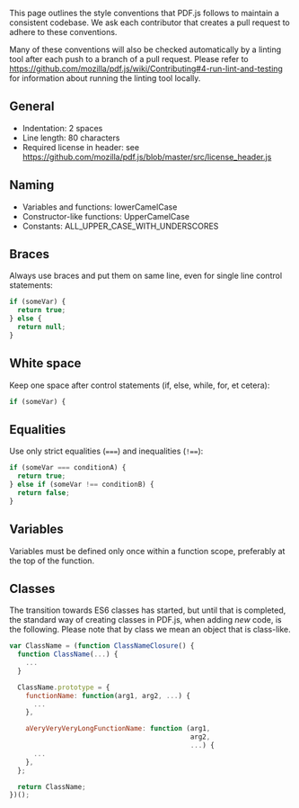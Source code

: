 This page outlines the style conventions that PDF.js follows to maintain a consistent codebase. We ask each contributor that creates a pull request to adhere to these conventions.  

Many of these conventions will also be checked automatically by a linting tool after each push to a branch of a pull request. Please refer to https://github.com/mozilla/pdf.js/wiki/Contributing#4-run-lint-and-testing for information about running the linting tool locally.

## General
* Indentation: 2 spaces
* Line length: 80 characters
* Required license in header: see https://github.com/mozilla/pdf.js/blob/master/src/license_header.js

## Naming
* Variables and functions: lowerCamelCase
* Constructor-like functions: UpperCamelCase
* Constants: ALL_UPPER_CASE_WITH_UNDERSCORES

## Braces
Always use braces and put them on same line, even for single line control statements:

```javascript
if (someVar) {
  return true;
} else {
  return null;
}
```

## White space
Keep one space after control statements (if, else, while, for, et cetera):

```javascript
if (someVar) {
```

## Equalities
Use only strict equalities (`===`) and inequalities (`!==`):

```javascript
if (someVar === conditionA) {
  return true;
} else if (someVar !== conditionB) {
  return false;
}
```

## Variables
Variables must be defined only once within a function scope, preferably at the top of the function.

## Classes
The transition towards ES6 classes has started, but until that is completed, the standard way of creating classes in PDF.js, when adding *new* code, is the following. Please note that by class we mean an object that is class-like.

```javascript
var ClassName = (function ClassNameClosure() {
  function ClassName(...) {
    ...
  }

  ClassName.prototype = {
    functionName: function(arg1, arg2, ...) {
      ...
    },

    aVeryVeryVeryLongFunctionName: function (arg1,
                                             arg2,
                                             ...) {
      ...
    },
  };

  return ClassName;
})();
```